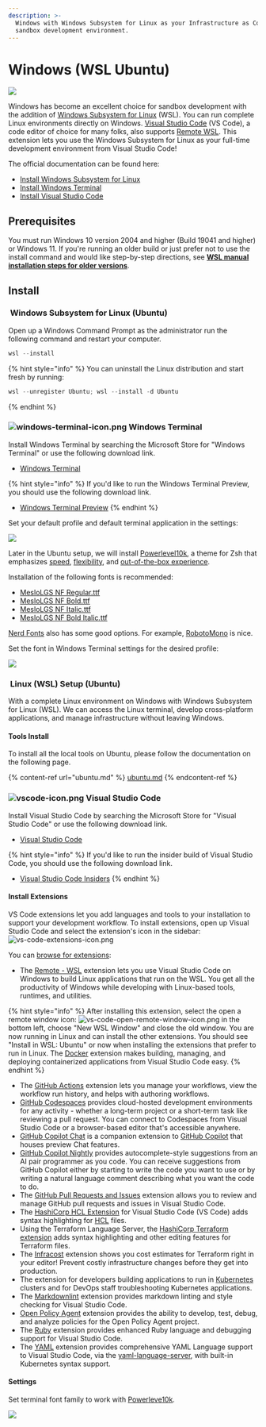 ```yaml
---
description: >-
  Windows with Windows Subsystem for Linux as your Infrastructure as Code (IaC)
  sandbox development environment.
---
```


# Windows (WSL Ubuntu)

![](../../.gitbook/assets/windows-11-logo.svg)

Windows has become an excellent choice for sandbox development with the addition of [Windows Subsystem for Linux](https://docs.microsoft.com/en-us/windows/wsl/install) (WSL). You can run complete Linux environments directly on Windows. [Visual Studio Code](https://code.visualstudio.com) (VS Code), a code editor of choice for many folks, also supports [Remote WSL](https://marketplace.visualstudio.com/items?itemName=ms-vscode-remote.remote-wsl). This extension lets you use the Windows Subsystem for Linux as your full-time development environment from Visual Studio Code!

The official documentation can be found here:

* [Install Windows Subsystem for Linux](https://docs.microsoft.com/en-us/windows/wsl/install)
* [Install Windows Terminal](https://docs.microsoft.com/en-us/windows/terminal/install)
* [Install Visual Studio Code](https://code.visualstudio.com/docs/setup/windows)

## Prerequisites <a href="#prerequisites" id="prerequisites"></a>

You must run Windows 10 version 2004 and higher (Build 19041 and higher) or Windows 11. If you're running an older build or just prefer not to use the install command and would like step-by-step directions, see [**WSL manual installation steps for older versions**](https://docs.microsoft.com/en-us/windows/wsl/install-manual).

## Install

### <img src="../../.gitbook/assets/linux-icon.png" alt="" data-size="line"> Windows Subsystem for Linux (Ubuntu)

Open up a Windows Command Prompt as the administrator run the following command and restart your computer.

```powershell
wsl --install
```

{% hint style="info" %}
You can uninstall the Linux distribution and start fresh by running:

```powershell
wsl --unregister Ubuntu; wsl --install -d Ubuntu
```
{% endhint %}

### <img src="../../.gitbook/assets/windows-terminal-icon.png" alt="windows-terminal-icon.png" data-size="line"> Windows Terminal

Install Windows Terminal by searching the Microsoft Store for "Windows Terminal" or use the following download link.

* [Windows Terminal](https://www.microsoft.com/store/productId/9N0DX20HK701)

{% hint style="info" %}
If you'd like to run the Windows Terminal Preview, you should use the following download link.

* [Windows Terminal Preview](https://www.microsoft.com/store/productId/9N8G5RFZ9XK3)
{% endhint %}

Set your default profile and default terminal application in the settings:

![](../../.gitbook/assets/windows-terminal-default-profile-terminal.png)

Later in the Ubuntu setup, we will install [Powerlevel10k](https://github.com/romkatv/powerlevel10k), a theme for Zsh that emphasizes [speed](https://github.com/romkatv/powerlevel10k#uncompromising-performance), [flexibility](https://github.com/romkatv/powerlevel10k#extremely-customizable), and [out-of-the-box experience](https://github.com/romkatv/powerlevel10k#configuration-wizard).

Installation of the following fonts is recommended:

* [MesloLGS NF Regular.ttf](https://github.com/romkatv/powerlevel10k-media/raw/master/MesloLGS%20NF%20Regular.ttf)
* [MesloLGS NF Bold.ttf](https://github.com/romkatv/powerlevel10k-media/raw/master/MesloLGS%20NF%20Bold.ttf)
* [MesloLGS NF Italic.ttf](https://github.com/romkatv/powerlevel10k-media/raw/master/MesloLGS%20NF%20Italic.ttf)
* [MesloLGS NF Bold Italic.ttf](https://github.com/romkatv/powerlevel10k-media/raw/master/MesloLGS%20NF%20Bold%20Italic.ttf)

[Nerd Fonts](https://www.nerdfonts.com) also has some good options. For example, [RobotoMono](https://github.com/ryanoasis/nerd-fonts/releases/download/v2.1.0/RobotoMono.zip) is nice.

Set the font in Windows Terminal settings for the desired profile:

![](../../.gitbook/assets/windows-terminal-font-meslolgs-nf.png)

### <img src="../../.gitbook/assets/linux-icon.png" alt="" data-size="line"> Linux (WSL) Setup (Ubuntu)

With a complete Linux environment on Windows with Windows Subsystem for Linux (WSL). We can access the Linux terminal, develop cross-platform applications, and manage infrastructure without leaving Windows.

#### Tools Install

To install all the local tools on Ubuntu, please follow the documentation on the following page.

{% content-ref url="ubuntu.md" %}
[ubuntu.md](ubuntu.md)
{% endcontent-ref %}

### <img src="../../.gitbook/assets/vscode-icon.png" alt="vscode-icon.png" data-size="line"> Visual Studio Code

Install Visual Studio Code by searching the Microsoft Store for "Visual Studio Code" or use the following download link.

* [Visual Studio Code](https://code.visualstudio.com/download)

{% hint style="info" %}
If you'd like to run the insider build of Visual Studio Code, you should use the following download link.

* [Visual Studio Code Insiders](https://code.visualstudio.com/insiders)
{% endhint %}

#### Install Extensions

VS Code extensions let you add languages and tools to your installation to support your development workflow. To install extensions, open up Visual Studio Code and select the extension's icon in the sidebar: ![vs-code-extensions-icon.png](../../.gitbook/assets/vs-code-extensions-icon.png)

You can [browse for extensions](https://code.visualstudio.com/docs/editor/extension-marketplace#\_browse-for-extensions):

* The [Remote - WSL](https://marketplace.visualstudio.com/items?itemName=ms-vscode-remote.remote-wsl) extension lets you use Visual Studio Code on Windows to build Linux applications that run on the WSL. You get all the productivity of Windows while developing with Linux-based tools, runtimes, and utilities.

{% hint style="info" %}
After installing this extension, select the open a remote window icon: ![vs-code-open-remote-window-icon.png](../../.gitbook/assets/vs-code-open-remote-window-icon.png) in the bottom left, choose "New WSL Window" and close the old window. You are now running in Linux and can install the other extensions. You should see "Install in WSL: Ubuntu" or now when installing the extensions that prefer to run in Linux. The [Docker](https://marketplace.visualstudio.com/items?itemName=ms-azuretools.vscode-docker) extension makes building, managing, and deploying containerized applications from Visual Studio Code easy.
{% endhint %}

* The [GitHub Actions](https://marketplace.visualstudio.com/items?itemName=GitHub.vscode-github-actions) extension lets you manage your workflows, view the workflow run history, and helps with authoring workflows.
* [GitHub Codespaces](https://marketplace.visualstudio.com/items?itemName=GitHub.codespaces) provides cloud-hosted development environments for any activity - whether a long-term project or a short-term task like reviewing a pull request. You can connect to Codespaces from Visual Studio Code or a browser-based editor that's accessible anywhere.
* [GitHub Copilot Chat](https://marketplace.visualstudio.com/items?itemName=GitHub.copilot-chat) is a companion extension to [GitHub Copilot](https://copilot.github.com/) that houses preview Chat features.
* [GitHub Copilot Nightly](https://marketplace.visualstudio.com/items?itemName=GitHub.copilot-nightly) provides autocomplete-style suggestions from an AI pair programmer as you code. You can receive suggestions from GitHub Copilot either by starting to write the code you want to use or by writing a natural language comment describing what you want the code to do.
* The [GitHub Pull Requests and Issues](https://marketplace.visualstudio.com/items?itemName=GitHub.vscode-pull-request-github) extension allows you to review and manage GitHub pull requests and issues in Visual Studio Code.
* The [HashiCorp HCL Extension](https://marketplace.visualstudio.com/items?itemName=hashicorp.hcl) for Visual Studio Code (VS Code) adds syntax highlighting for [HCL](https://www.hashicorp.com/) files.
* Using the Terraform Language Server, the [HashiCorp Terraform extension](https://marketplace.visualstudio.com/items?itemName=HashiCorp.terraform) adds syntax highlighting and other editing features for Terraform files.
* The [Infracost](https://marketplace.visualstudio.com/items?itemName=Infracost.infracost) extension shows you cost estimates for Terraform right in your editor! Prevent costly infrastructure changes before they get into production.
* The extension for developers building applications to run in [Kubernetes ](https://marketplace.visualstudio.com/items?itemName=ms-kubernetes-tools.vscode-kubernetes-tools)clusters and for DevOps staff troubleshooting Kubernetes applications.
* The [Markdownlint](https://marketplace.visualstudio.com/items?itemName=DavidAnson.vscode-markdownlint) extension provides markdown linting and style checking for Visual Studio Code.
* [Open Policy Agent](https://marketplace.visualstudio.com/items?itemName=tsandall.opa) extension provides the ability to develop, test, debug, and analyze policies for the Open Policy Agent project.
* The [Ruby](https://marketplace.visualstudio.com/items?itemName=rebornix.Ruby) extension provides enhanced Ruby language and debugging support for Visual Studio Code.
* The [YAML](https://marketplace.visualstudio.com/items?itemName=redhat.vscode-yaml) extension provides comprehensive YAML Language support to Visual Studio Code, via the [yaml-language-server](https://github.com/redhat-developer/yaml-language-server), with built-in Kubernetes syntax support.

#### Settings

Set terminal font family to work with [Powerleve10k](https://github.com/romkatv/powerlevel10k).

![](../../.gitbook/assets/vscode-terminal-font-settings.png)
